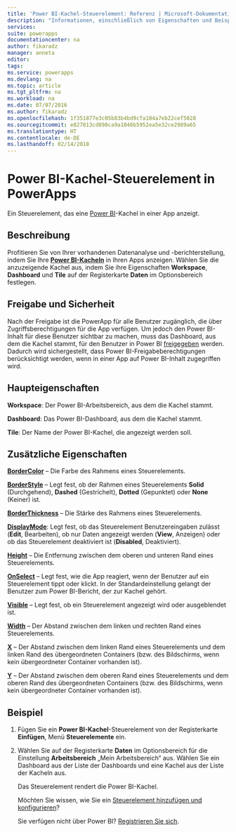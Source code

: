 ```yaml
---
title: 'Power BI-Kachel-Steuerelement: Referenz | Microsoft-Dokumentation'
description: "Informationen, einschließlich von Eigenschaften und Beispiele, über das Power BI-Kachel-Steuerelement"
services: 
suite: powerapps
documentationcenter: na
author: fikaradz
manager: anneta
editor: 
tags: 
ms.service: powerapps
ms.devlang: na
ms.topic: article
ms.tgt_pltfrm: na
ms.workload: na
ms.date: 07/07/2016
ms.author: fikaradz
ms.openlocfilehash: 1f351877e3c05b83b4bd9cfa104a7eb22cef5028
ms.sourcegitcommit: e827813cd898ca9a1046b5952ea5e32ce2989a65
ms.translationtype: HT
ms.contentlocale: de-DE
ms.lasthandoff: 02/14/2018
---
```

# <a name="power-bi-tile-control-in-powerapps"></a>Power BI-Kachel-Steuerelement in PowerApps
Ein Steuerelement, das eine [Power BI](https://powerbi.microsoft.com)-Kachel in einer App anzeigt.

## <a name="description"></a>Beschreibung
Profitieren Sie von Ihrer vorhandenen Datenanalyse und -berichterstellung, indem Sie Ihre **[Power BI-Kacheln](https://docs.microsoft.com/power-bi/service-dashboard-tiles)** in Ihren Apps anzeigen.  Wählen Sie die anzuzeigende Kachel aus, indem Sie ihre Eigenschaften **Workspace**, **Dashboard** und **Tile** auf der Registerkarte **Daten** im Optionsbereich festlegen.

## <a name="sharing-and-security"></a>Freigabe und Sicherheit
Nach der Freigabe ist die PowerApp für alle Benutzer zugänglich, die über Zugriffsberechtigungen für die App verfügen.  Um jedoch den Power BI-Inhalt für diese Benutzer sichtbar zu machen, muss das Dashboard, aus dem die Kachel stammt, für den Benutzer in Power BI [freigegeben](https://docs.microsoft.com/power-bi/service-how-to-collaborate-distribute-dashboards-reports) werden.  Dadurch wird sichergestellt, dass Power BI-Freigabeberechtigungen berücksichtigt werden, wenn in einer App auf Power BI-Inhalt zugegriffen wird.

## <a name="key-properties"></a>Haupteigenschaften
**Workspace**: Der Power BI-Arbeitsbereich, aus dem die Kachel stammt.

**Dashboard**: Das Power BI-Dashboard, aus dem die Kachel stammt.

**Tile**: Der Name der Power BI-Kachel, die angezeigt werden soll.

## <a name="additional-properties"></a>Zusätzliche Eigenschaften
**[BorderColor](properties-color-border.md)** – Die Farbe des Rahmens eines Steuerelements.

**[BorderStyle](properties-color-border.md)** – Legt fest, ob der Rahmen eines Steuerelements **Solid** (Durchgehend), **Dashed** (Gestrichelt), **Dotted** (Gepunktet) oder **None** (Keiner) ist.

**[BorderThickness](properties-color-border.md)** – Die Stärke des Rahmens eines Steuerelements.

**[DisplayMode](properties-core.md)**: Legt fest, ob das Steuerelement Benutzereingaben zulässt (**Edit**, Bearbeiten), ob nur Daten angezeigt werden (**View**, Anzeigen) oder ob das Steuerelement deaktiviert ist (**Disabled**, Deaktiviert).

**[Height](properties-size-location.md)** – Die Entfernung zwischen dem oberen und unteren Rand eines Steuerelements.

**[OnSelect](properties-core.md)** – Legt fest, wie die App reagiert, wenn der Benutzer auf ein Steuerelement tippt oder klickt. In der Standardeinstellung gelangt der Benutzer zum Power BI-Bericht, der zur Kachel gehört.

**[Visible](properties-core.md)** – Legt fest, ob ein Steuerelement angezeigt wird oder ausgeblendet ist.

**[Width](properties-size-location.md)** – Der Abstand zwischen dem linken und rechten Rand eines Steuerelements.

**[X](properties-size-location.md)** – Der Abstand zwischen dem linken Rand eines Steuerelements und dem linken Rand des übergeordneten Containers (bzw. des Bildschirms, wenn kein übergeordneter Container vorhanden ist).

**[Y](properties-size-location.md)** – Der Abstand zwischen dem oberen Rand eines Steuerelements und dem oberen Rand des übergeordneten Containers (bzw. des Bildschirms, wenn kein übergeordneter Container vorhanden ist).

## <a name="example"></a>Beispiel
1. Fügen Sie ein **Power BI-Kachel**-Steuerelement von der Registerkarte **Einfügen**, Menü **Steuerelemente** ein.  
2. Wählen Sie auf der Registerkarte **Daten** im Optionsbereich für die Einstellung **Arbeitsbereich** „Mein Arbeitsbereich“ aus.  Wählen Sie ein Dashboard aus der Liste der Dashboards und eine Kachel aus der Liste der Kacheln aus.
   
    Das Steuerelement rendert die Power BI-Kachel.
   
    Möchten Sie wissen, wie Sie ein [Steuerelement hinzufügen und konfigurieren](../add-configure-controls.md)?
   
   Sie verfügen nicht über Power BI? [Registrieren Sie sich](https://docs.microsoft.com/power-bi/service-self-service-signup-for-power-bi).

